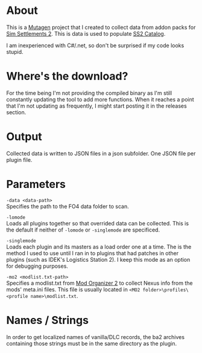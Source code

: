 # About
This is a [Mutagen](https://github.com/Mutagen-Modding/Mutagen) project that I created to collect data from addon packs for [Sim Settlements 2](https://simsettlements2.com/). This is data is used to populate [SS2 Catalog](https://samutz.com/ss2db).

I am inexperienced with C#/.net, so don't be surprised if my code looks stupid.

# Where's the download?
For the time being I'm not providing the compiled binary as I'm still constantly updating the tool to add more functions. When it reaches a point that I'm not updating as frequently, I might start posting it in the releases section.

# Output
Collected data is written to JSON files in a json subfolder. One JSON file per plugin file.

# Parameters
`-data <data-path>`  
Specifies the path to the FO4 data folder to scan.

`-lomode`  
Loads all plugins together so that overrided data can be collected. This is the default if neither of `-lomode` or `-singlemode` are specificed.

`-singlemode`  
Loads each plugin and its masters as a load order one at a time. The is the method I used to use until I ran in to plugins that had patches in other plugins (such as IDEK's Logistics Station 2). I keep this mode as an option for debugging purposes.

`-mo2 <modlist.txt-path>`  
Specifies a modlist.txt from [Mod Organizer 2](https://github.com/ModOrganizer2/modorganizer) to collect Nexus info from the mods' meta.ini files. This file is usually located in `<MO2 folder>\profiles\<profile name>\modlist.txt`.

# Names / Strings
In order to get localized names of vanilla/DLC records, the ba2 archives containing those strings must be in the same directory as the plugin.
